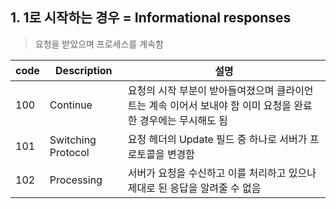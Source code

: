 ## 1. 1로 시작하는 경우 = Informational responses
>  요청을 받았으며 프로세스를 계속함
> 
| code | Description        |  설명     |
|------|--------------------|--------------------------------------------------------------------------------------------------------------|
| 100  | Continue           | 요청의 시작 부분이 받아들여졌으며 클라이언트는 계속 이어서 보내야 함 이미 요청을 완료한 경우에는 무시해도 됨 |
| 101  | Switching Protocol | 요청 헤더의 Update 필드 중 하나로 서버가 프로토콜을 변경함                                                   |
| 102  | Processing         | 서버가 요청을 수신하고 이를 처리하고 있으나 제대로 된 응답을 알려줄 수 없음                                  |
